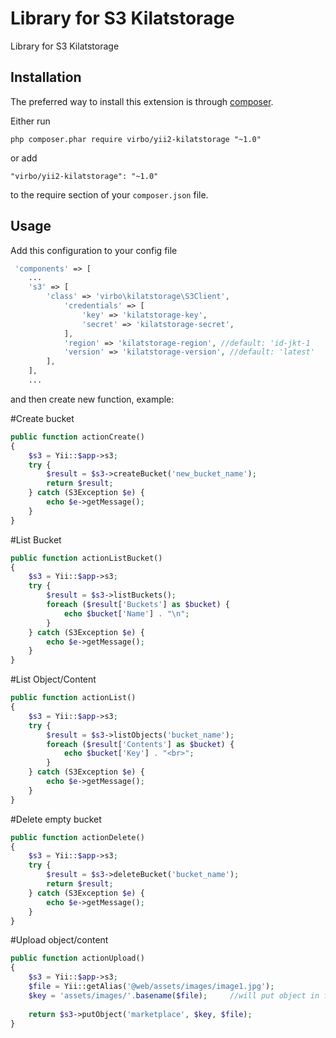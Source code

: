 Library for S3 Kilatstorage
===========================
Library for S3 Kilatstorage

Installation
------------

The preferred way to install this extension is through [composer](http://getcomposer.org/download/).

Either run

```
php composer.phar require virbo/yii2-kilatstorage "~1.0"
```

or add

```
"virbo/yii2-kilatstorage": "~1.0"
```

to the require section of your `composer.json` file.


Usage
-----
Add this configuration to your config file

```php
 'components' => [
    ...
    's3' => [
        'class' => 'virbo\kilatstorage\S3Client',
            'credentials' => [
                'key' => 'kilatstorage-key',
                'secret' => 'kilatstorage-secret',
            ],
            'region' => 'kilatstorage-region', //default: 'id-jkt-1
            'version' => 'kilatstorage-version', //default: 'latest'
        ],
    ],
    ...
```

and then create new function, example:

#Create bucket
~~~php
public function actionCreate()
{
    $s3 = Yii::$app->s3;
    try {
        $result = $s3->createBucket('new_bucket_name');
        return $result;
    } catch (S3Exception $e) {
        echo $e->getMessage();
    }
}
~~~

#List Bucket
~~~php
public function actionListBucket()
{
    $s3 = Yii::$app->s3;
    try {
    	$result = $s3->listBuckets();
    	foreach ($result['Buckets'] as $bucket) {
    	    echo $bucket['Name'] . "\n";
    	}
    } catch (S3Exception $e) {
    	echo $e->getMessage();
    }
}
~~~

#List Object/Content
~~~php
public function actionList()
{
    $s3 = Yii::$app->s3;
    try {
        $result = $s3->listObjects('bucket_name');
        foreach ($result['Contents'] as $bucket) {
            echo $bucket['Key'] . "<br>";
        }
    } catch (S3Exception $e) {
        echo $e->getMessage();
    }
}
~~~

#Delete empty bucket
~~~php
public function actionDelete()
{
    $s3 = Yii::$app->s3;
    try {
        $result = $s3->deleteBucket('bucket_name');
        return $result;
    } catch (S3Exception $e) {
        echo $e->getMessage();
    }
}
~~~

#Upload object/content
~~~php
public function actionUpload()
{
    $s3 = Yii::$app->s3;
    $file = Yii::getAlias('@web/assets/images/image1.jpg');
    $key = 'assets/images/'.basename($file);     //will put object in folder assets/images
    
    return $s3->putObject('marketplace', $key, $file);
}
~~~

